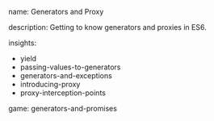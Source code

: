 name: Generators and Proxy

description: Getting to know generators and proxies in ES6.

insights:
  - yield
  - passing-values-to-generators
  - generators-and-exceptions
  - introducing-proxy
  - proxy-interception-points

game: generators-and-promises